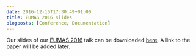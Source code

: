```yaml
---
date: 2016-12-15T17:30:49+01:00
title: EUMAS 2016 slides
blogposts: [Conference, Documentation]
---
```

Our slides of our [EUMAS 2016](eumas-at2016.webs.upv.es/EUMAS2016.html) talk <!--more--> can be downloaded [here](/talks/2016-eumas-slides.pdf). A link to the paper will be added later.
